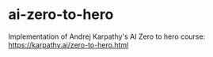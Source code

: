 # ai-zero-to-hero

Implementation of Andrej Karpathy's AI Zero to hero course: https://karpathy.ai/zero-to-hero.html
